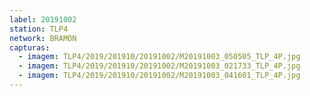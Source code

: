 ```yaml
---
label: 20191002
station: TLP4
network: BRAMON
capturas:
  - imagem: TLP4/2019/201910/20191002/M20191003_050505_TLP_4P.jpg
  - imagem: TLP4/2019/201910/20191002/M20191003_021733_TLP_4P.jpg
  - imagem: TLP4/2019/201910/20191002/M20191003_041601_TLP_4P.jpg
---
```

